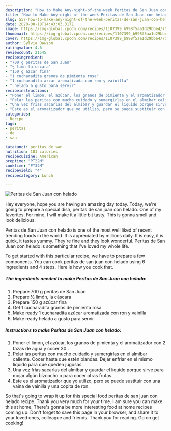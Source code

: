 ```yaml
---
description: "How to Make Any-night-of-the-week Peritas de San Juan con helado"
title: "How to Make Any-night-of-the-week Peritas de San Juan con helado"
slug: 557-how-to-make-any-night-of-the-week-peritas-de-san-juan-con-helado
date: 2020-08-18T14:43:03.317Z
image: https://img-global.cpcdn.com/recipes/1107399_b998f5aa1d29bbe4/751x532cq70/peritas-de-san-juan-con-helado-foto-principal.jpg
thumbnail: https://img-global.cpcdn.com/recipes/1107399_b998f5aa1d29bbe4/751x532cq70/peritas-de-san-juan-con-helado-foto-principal.jpg
cover: https://img-global.cpcdn.com/recipes/1107399_b998f5aa1d29bbe4/751x532cq70/peritas-de-san-juan-con-helado-foto-principal.jpg
author: Sylvia Dawson
ratingvalue: 4.6
reviewcount: 21545
recipeingredient:
- "700 g peritas de San Juan"
- "½ limn la cscara"
- "150 g azcar fina"
- "1 cucharadita granos de pimienta rosa"
- "1 cucharadita azcar aromatizada con ron y vainilla"
- " helado a gusto para servir"
recipeinstructions:
- "Poner el limón, el azúcar, los granos de pimienta y el aromatizador con 2 tazas de agua y cocer 30´."
- "Pelar las peritas con mucho cuidado y sumergirlas en el almíbar caliente. Cocer hasta que estén blandas. Dejar enfriar en el mismo líquido para que queden jugosas."
- "Una vez frías sacarlas del almíbar y guardar el líquido porque sirve para mojar algún bizcocho o para cocer otras frutas."
- "Este es el aromatizador que yo utilizo, pero se puede sustituir con una vaina de vainilla y una copita de ron."
categories:
- Recipe
tags:
- peritas
- de
- san

katakunci: peritas de san 
nutrition: 181 calories
recipecuisine: American
preptime: "PT22M"
cooktime: "PT34M"
recipeyield: "4"
recipecategory: Lunch

---
```



![Peritas de San Juan con helado](https://img-global.cpcdn.com/recipes/1107399_b998f5aa1d29bbe4/751x532cq70/peritas-de-san-juan-con-helado-foto-principal.jpg)

Hey everyone, hope you are having an amazing day today. Today, we're going to prepare a special dish, peritas de san juan con helado. One of my favorites. For mine, I will make it a little bit tasty. This is gonna smell and look delicious.



Peritas de San Juan con helado is one of the most well liked of recent trending foods in the world. It is appreciated by millions daily. It is easy, it is quick, it tastes yummy. They're fine and they look wonderful. Peritas de San Juan con helado is something that I've loved my whole life.


To get started with this particular recipe, we have to prepare a few components. You can cook peritas de san juan con helado using 6 ingredients and 4 steps. Here is how you cook that.

<!--inarticleads1-->

##### The ingredients needed to make Peritas de San Juan con helado:

1. Prepare 700 g peritas de San Juan
1. Prepare ½ limón, la cáscara
1. Prepare 150 g azúcar fina
1. Get 1 cucharadita granos de pimienta rosa
1. Make ready 1 cucharadita azúcar aromatizada con ron y vainilla
1. Make ready  helado a gusto para servir




<!--inarticleads2-->

##### Instructions to make Peritas de San Juan con helado:

1. Poner el limón, el azúcar, los granos de pimienta y el aromatizador con 2 tazas de agua y cocer 30´.
1. Pelar las peritas con mucho cuidado y sumergirlas en el almíbar caliente. Cocer hasta que estén blandas. Dejar enfriar en el mismo líquido para que queden jugosas.
1. Una vez frías sacarlas del almíbar y guardar el líquido porque sirve para mojar algún bizcocho o para cocer otras frutas.
1. Este es el aromatizador que yo utilizo, pero se puede sustituir con una vaina de vainilla y una copita de ron.




So that's going to wrap it up for this special food peritas de san juan con helado recipe. Thank you very much for your time. I am sure you can make this at home. There's gonna be more interesting food at home recipes coming up. Don't forget to save this page in your browser, and share it to your loved ones, colleague and friends. Thank you for reading. Go on get cooking!
